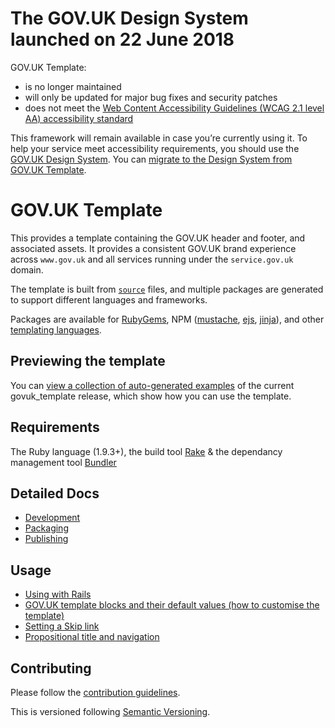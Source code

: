 The GOV.UK Design System launched on 22 June 2018
===============

GOV.UK Template:

- is no longer maintained
- will only be updated for major bug fixes and security patches
- does not meet the [Web Content Accessibility Guidelines (WCAG 2.1 level AA) accessibility standard](https://www.gov.uk/guidance/accessibility-requirements-for-public-sector-websites-and-apps#meeting-accessibility-requirements)

This framework will remain available in case you’re currently using it. To help your service meet accessibility requirements, you should use the [GOV.UK Design System](https://design-system.service.gov.uk/). You can [migrate to the Design System from GOV.UK Template](https://frontend.design-system.service.gov.uk/migrating-from-legacy-products/).

# GOV.UK Template

This provides a template containing the GOV.UK header and footer, and associated assets. It provides a consistent GOV.UK brand experience across `www.gov.uk` and all services running under the `service.gov.uk` domain.

The template is built from [`source`](source/) files, and multiple packages are generated to support different languages and frameworks.

Packages are available for [RubyGems](https://rubygems.org/gems/govuk_template), NPM ([mustache](https://npmjs.org/package/govuk_template_mustache), [ejs](https://npmjs.org/package/govuk_template_ejs),  [jinja](https://npmjs.org/package/govuk_template_jinja)), and other [templating languages](docs/packaging.md).


## Previewing the template

You can [view a collection of auto-generated examples](https://alphagov.github.io/govuk_template/) of the current govuk_template release, which show how you can use the template.

## Requirements

The Ruby language (1.9.3+), the build tool [Rake](https://github.com/ruby/rake) & the dependancy management tool [Bundler](https://bundler.io/)

## Detailed Docs

* [Development](docs/development.md)
* [Packaging](docs/packaging.md)
* [Publishing](docs/publishing.md)

## Usage

* [Using with Rails](docs/using-with-rails.md)
* [GOV.UK template blocks and their default values (how to customise the template)](docs/template-blocks.md)
* [Setting a Skip link](docs/usage.md#skip-link)
* [Propositional title and navigation](docs/usage.md#propositional-title-and-navigation)

## Contributing

Please follow the [contribution guidelines](https://github.com/alphagov/govuk_template/blob/master/CONTRIBUTING.md).

This is versioned following [Semantic Versioning](http://semver.org).
